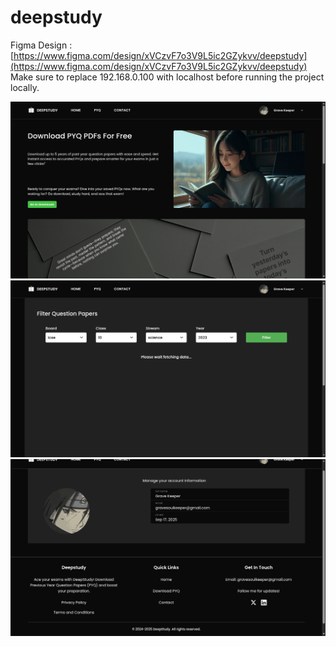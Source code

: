 # deepstudy

Figma Design : [https://www.figma.com/design/xVCzvF7o3V9L5ic2GZykvv/deepstudy](https://www.figma.com/design/xVCzvF7o3V9L5ic2GZykvv/deepstudy)
Make sure to replace 192.168.0.100 with localhost before running the project locally.

![home](./screenshots/home.png)
![pyq](./screenshots/pyq.png)
![profile](./screenshots/profile.png)
